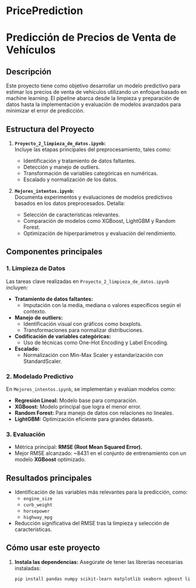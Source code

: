 # PricePrediction
# **Predicción de Precios de Venta de Vehículos**

## **Descripción**
Este proyecto tiene como objetivo desarrollar un modelo predictivo para estimar los precios de venta de vehículos utilizando un enfoque basado en machine learning. El pipeline abarca desde la limpieza y preparación de datos hasta la implementación y evaluación de modelos avanzados para minimizar el error de predicción.

## **Estructura del Proyecto**
1. **`Proyecto_2_limpieza_de_datos.ipynb`:**  
   Incluye las etapas principales del preprocesamiento, tales como:
   - Identificación y tratamiento de datos faltantes.
   - Detección y manejo de outliers.
   - Transformación de variables categóricas en numéricas.
   - Escalado y normalización de los datos.

2. **`Mejores_intentos.ipynb`:**  
   Documenta experimentos y evaluaciones de modelos predictivos basados en los datos preprocesados. Detalla:
   - Selección de características relevantes.
   - Comparación de modelos como XGBoost, LightGBM y Random Forest.
   - Optimización de hiperparámetros y evaluación del rendimiento.

## **Componentes principales**
### **1. Limpieza de Datos**
Las tareas clave realizadas en `Proyecto_2_limpieza_de_datos.ipynb` incluyen:
- **Tratamiento de datos faltantes:**
  - Imputación con la media, mediana o valores específicos según el contexto.
- **Manejo de outliers:**
  - Identificación visual con gráficos como boxplots.
  - Transformaciones para normalizar distribuciones.
- **Codificación de variables categóricas:**
  - Uso de técnicas como One-Hot Encoding y Label Encoding.
- **Escalado:**
  - Normalización con Min-Max Scaler y estandarización con StandardScaler.

### **2. Modelado Predictivo**
En `Mejores_intentos.ipynb`, se implementan y evalúan modelos como:
- **Regresión Lineal:** Modelo base para comparación.
- **XGBoost:** Modelo principal que logra el menor error.
- **Random Forest:** Para manejo de datos con relaciones no lineales.
- **LightGBM:** Optimización eficiente para grandes datasets.

### **3. Evaluación**
- Métrica principal: **RMSE (Root Mean Squared Error).**
- Mejor RMSE alcanzado: ~8431 en el conjunto de entrenamiento con un modelo **XGBoost** optimizado.

## **Resultados principales**
- Identificación de las variables más relevantes para la predicción, como:
  - `engine_size`
  - `curb_weight`
  - `horsepower`
  - `highway_mpg`
- Reducción significativa del RMSE tras la limpieza y selección de características.

## **Cómo usar este proyecto**
1. **Instala las dependencias:**
   Asegúrate de tener las librerías necesarias instaladas:
   ```bash
   pip install pandas numpy scikit-learn matplotlib seaborn xgboost lightgbm
